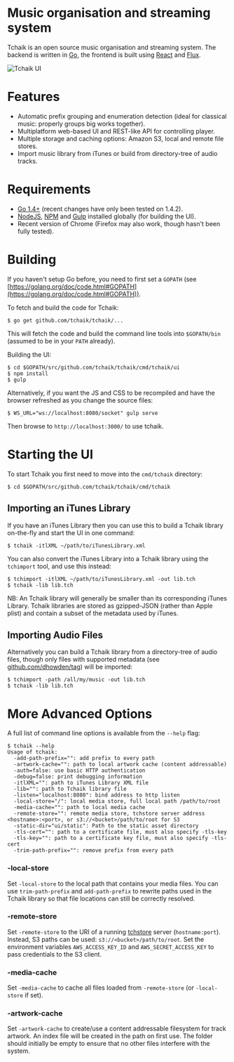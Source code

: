 # Music organisation and streaming system

Tchaik is an open source music organisation and streaming system.  The backend is written in [Go](http://golang.org), the frontend is built using [React](https://facebook.github.io/react/) and [Flux](https://facebook.github.io/flux/).

![Tchaik UI](https://s3-ap-southeast-2.amazonaws.com/dhowden-pictures/tchaik-may.jpg "Tchaik UI")

# Features

* Automatic prefix grouping and enumeration detection (ideal for classical music: properly groups big works together).
* Multiplatform web-based UI and REST-like API for controlling player.
* Multiple storage and caching options: Amazon S3, local and remote file stores.
* Import music library from iTunes or build from directory-tree of audio tracks.

# Requirements

* [Go 1.4+](http://golang.org/dl/) (recent changes have only been tested on 1.4.2).
* [NodeJS](https://nodejs.org/), [NPM](https://www.npmjs.com/) and [Gulp](http://gulpjs.com/) installed globally (for building the UI).
* Recent version of Chrome (Firefox may also work, though hasn't been fully tested).

# Building

If you haven't setup Go before, you need to first set a `GOPATH` (see [https://golang.org/doc/code.html#GOPATH](https://golang.org/doc/code.html#GOPATH)).

To fetch and build the code for Tchaik:

    $ go get github.com/tchaik/tchaik/...

This will fetch the code and build the command line tools into `$GOPATH/bin` (assumed to be in your `PATH` already).

Building the UI:

    $ cd $GOPATH/src/github.com/tchaik/tchaik/cmd/tchaik/ui
    $ npm install
    $ gulp

Alternatively, if you want the JS and CSS to be recompiled and have the browser refreshed as you change the source files:

    $ WS_URL="ws://localhost:8080/socket" gulp serve

Then browse to `http://localhost:3000/` to use tchaik.

# Starting the UI

To start Tchaik you first need to move into the `cmd/tchaik` directory:

    $ cd $GOPATH/src/github.com/tchaik/tchaik/cmd/tchaik

## Importing an iTunes Library

If you have an iTunes Library then you can use this to build a Tchaik library on-the-fly and start the UI in one command:

    $ tchaik -itlXML ~/path/to/iTunesLibrary.xml

You can also convert the iTunes Library into a Tchaik library using the `tchimport` tool, and use this instead:

    $ tchimport -itlXML ~/path/to/iTunesLibrary.xml -out lib.tch
    $ tchaik -lib lib.tch

NB: An Tchaik library will generally be smaller than its corresponding iTunes Library.  Tchaik libraries are stored as gzipped-JSON (rather than Apple plist) and contain a subset of the metadata used by iTunes.

## Importing Audio Files

Alternatively you can build a Tchaik library from a directory-tree of audio files, though only files with supported metadata (see [github.com/dhowden/tag](https://github.com/dhowden/tag)) will be imported:

    $ tchimport -path /all/my/music -out lib.tch
    $ tchaik -lib lib.tch

# More Advanced Options

A full list of command line options is available from the `--help` flag:

    $ tchaik --help
    Usage of tchaik:
      -add-path-prefix="": add prefix to every path
      -artwork-cache="": path to local artwork cache (content addressable)
      -auth=false: use basic HTTP authentication
      -debug=false: print debugging information
      -itlXML="": path to iTunes Library XML file
      -lib="": path to Tchaik library file
      -listen="localhost:8080": bind address to http listen
      -local-store="/": local media store, full local path /path/to/root
      -media-cache="": path to local media cache
      -remote-store="": remote media store, tchstore server address <hostname>:<port>, or s3://<bucket>/path/to/root for S3
      -static-dir="ui/static": Path to the static asset directory
      -tls-cert="": path to a certificate file, must also specify -tls-key
      -tls-key="": path to a certificate key file, must also specify -tls-cert
      -trim-path-prefix="": remove prefix from every path

### -local-store

Set `-local-store` to the local path that contains your media files.  You can use `trim-path-prefix` and `add-path-prefix` to rewrite paths used in the Tchaik library so that file locations can still be correctly resolved.

### -remote-store

Set `-remote-store` to the URI of a running [tchstore](http://godoc.org/github.com/tchaik/tchaik/cmd/tchstore) server  (`hostname:port`).  Instead, S3 paths can be used: `s3://<bucket>/path/to/root`.  Set the environment variables `AWS_ACCESS_KEY_ID` and `AWS_SECRET_ACCESS_KEY` to pass credentials to the S3 client.

### -media-cache

Set `-media-cache` to cache all files loaded from `-remote-store` (or `-local-store` if set).

### -artwork-cache

Set `-artwork-cache` to create/use a content addressable filesystem for track artwork.  An index file will be created in the path on first use.  The folder should initially be empty to ensure that no other files interfere with the system.
